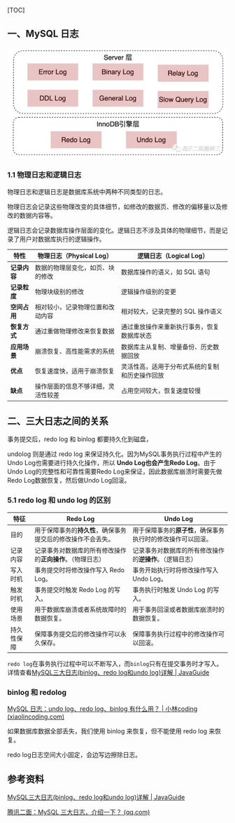 [TOC]

## 一、MySQL 日志

![img](images/v2-db8d56110c87a6769af97a83509528f4_720w.webp)

### 1.1 物理日志和逻辑日志

物理日志和逻辑日志是数据库系统中两种不同类型的日志。

物理日志会记录这些物理改变的具体细节，如修改的数据页、修改的偏移量以及修改的数据内容等。

逻辑日志会记录数据库操作层面的变化。逻辑日志不涉及具体的物理细节，而是记录了用户对数据库执行的逻辑操作。

| 特性         | 物理日志（Physical Log）           | 逻辑日志（Logical Log）                        |
| ------------ | ---------------------------------- | ---------------------------------------------- |
| **记录内容** | 数据的物理层变化，如页、块的修改   | 数据库操作的语义，如 SQL 语句                  |
| **记录粒度** | 物理块级别的修改                   | 逻辑操作级别的变更                             |
| **空间占用** | 相对较小，记录物理位置和改动内容   | 相对较大，记录完整的 SQL 操作语义              |
| **恢复方式** | 通过重做物理修改来恢复数据         | 通过重放操作来重新执行事务，恢复数据库状态     |
| **应用场景** | 崩溃恢复、高性能需求的系统         | 数据库主从复制、增量备份、历史数据回放         |
| **优点**     | 恢复速度快，适用于崩溃恢复         | 灵活性高，适用于分布式系统的复制和历史操作回放 |
| **缺点**     | 操作层面的信息不够详细，灵活性较差 | 占用空间较大，恢复速度较慢                     |



 



## 二、三大日志之间的关系

事务提交后，redo log 和 binlog 都要持久化到磁盘，

undolog 则是通过 redo log 来保证持久化。因为MySQL事务执⾏过程中产⽣的Undo Log也需要进⾏持久化操作，所以 **Undo Log也会产⽣Redo Log**。由于Undo Log的完整性和可靠性需要Redo Log来保证，因此数据库崩溃时需要先做Redo Log数据恢复，然后做Undo Log回滚。



### 5.1 redo log 和 undo log 的区别

| 特征       | Redo Log                                                     | Undo Log                                                     |
| ---------- | ------------------------------------------------------------ | ------------------------------------------------------------ |
| 目的       | 用于保障事务的**持久性**，确保事务提交后的修改操作不会丢失。 | 用于保障事务的**原子性**，确保事务执行时的修改操作可以回滚。 |
| 记录内容   | 记录事务对数据库的所有修改操作的**正向操作**。（物理日志）   | 记录事务对数据库的所有修改操作的**逆操作**。（逻辑日志）     |
| 写入时机   | 事务提交时将修改操作写入 Redo Log。                          | 事务开始执行时将修改操作写入 Undo Log。                      |
| 触发时机   | 事务提交时触发 Redo Log 的写入。                             | 事务执行时触发 Undo Log 的写入。                             |
| 使用场景   | 用于数据库崩溃或者系统故障时的数据恢复。                     | 用于事务回滚或者数据库崩溃时的数据恢复。                     |
| 持久性保障 | 保障事务提交后的修改操作可以永久保存。                       | 保障事务执行过程中的修改操作可以回滚。                       |

`redo log`在事务执行过程中可以不断写入，而`binlog`只有在提交事务时才写入。详情查看[MySQL三大日志(binlog、redo log和undo log)详解 | JavaGuide](https://javaguide.cn/database/mysql/mysql-logs.html#两阶段提交)





### binlog 和 redolog

[MySQL 日志：undo log、redo log、binlog 有什么用？ | 小林coding (xiaolincoding.com)](https://xiaolincoding.com/mysql/log/how_update.html#redo-log-和-binlog-有什么区别)

如果数据库数据全部丢失，我们使用 binlog 来恢复，但不能使用 redo log 来恢复。

redo log日志空间大小固定，会边写边擦除日志。







## 参考资料

[MySQL三大日志(binlog、redo log和undo log)详解 | JavaGuide](https://javaguide.cn/database/mysql/mysql-logs.html#前言)

[腾讯二面：MySQL 三大日志，介绍一下？ (qq.com)](https://mp.weixin.qq.com/s/f7E7e6qW_qk1hS0fIV_v6w)